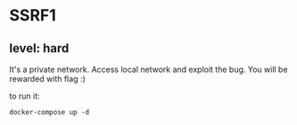 # SSRF1

## level: **hard** 

It's a private network. Access local network and exploit the bug. You will be rewarded with flag :)

to run it:

```
docker-compose up -d
```

